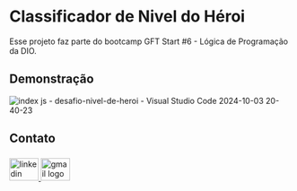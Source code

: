 
# Classificador de Nivel do Héroi

Esse projeto faz parte do bootcamp GFT Start #6 - Lógica de Programação da DIO.


## Demonstração


![index js - desafio-nivel-de-heroi - Visual Studio Code 2024-10-03 20-40-23](https://github.com/user-attachments/assets/273fddfb-5b71-4c9e-918a-cfc6abc7f2d8)


<h2 align="left">Contato</h2>

###

<div align="left">
  <a href="https://www.linkedin.com/in/alanfabriciodev/" target="_blank">
    <img src="https://raw.githubusercontent.com/maurodesouza/profile-readme-generator/master/src/assets/icons/social/linkedin/default.svg" width="52" height="40" alt="linkedin logo"  />
  </a>
  <a href="mailto:alanfabriciobarbosa1@gmail.com" target="_blank">
    <img src="https://raw.githubusercontent.com/maurodesouza/profile-readme-generator/master/src/assets/icons/social/gmail/default.svg" width="52" height="40" alt="gmail logo"  />
  </a>
</div>


